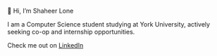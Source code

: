 👋 Hi, I’m Shaheer Lone

I am a Computer Science student studying at York University, actively seeking co-op and internship opportunities.

Check me out on [LinkedIn](https://www.linkedin.com/in/shaheer-lone-435321196/)

